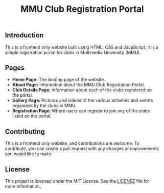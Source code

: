 
<title>MMU Club Registration Portal - README</title>

<body>
	<header>
		<h1>MMU Club Registration Portal</h1>
	</header>
    <main>
	<section>
		<h2>Introduction</h2>
		<p>This is a frontend only website built using HTML, CSS and JavaScript. It is a simple registration portal for clubs in Multimedia University (MMU).</p>
	</section>
    <section>
		<h2>Pages</h2>
        <ul>
			<li><strong>Home Page:</strong> The landing page of the website.</li>
			<li><strong>About Page:</strong> Information about the MMU Club Registration Portal.</li>
			<li><strong>Club Details Page:</strong> Information about each of the clubs registered on the portal.</li>
			<li><strong>Gallery Page:</strong> Pictures and videos of the various activities and events organized by the clubs in MMU.</li>
			<li><strong>Registration Page:</strong> Where users can register to join any of the clubs listed on the portal.</li>
		</ul>
	</section>
    <section>
		<h2>Contributing</h2>
		<p>This is a frontend only website, and contributions are welcome. To contribute, you can create a pull request with any changes or improvements you would like to make.</p>
	</section>
<section>
		<h2>License</h2>
		<p>This project is licensed under the MIT License. See the <a href="https://en.wikipedia.org/wiki/MIT_License">LICENSE</a> file for more information.</p>
	</section>
</main>
</body>
